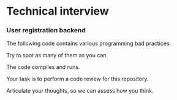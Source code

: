 # Technical interview

### User registration backend

The following code contains various programming bad practices.

Try to spot as many of them as you can.

The code compiles and runs.

Your task is to perform a code review for this repository.

Articulate your thoughts, so we can assess how you think.

